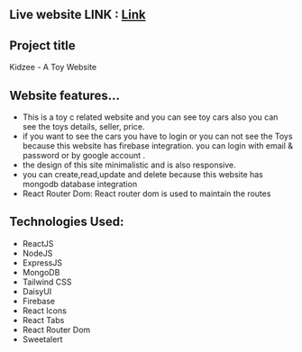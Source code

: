 ## Live website LINK : [Link](https://toy-marketplace-b19a0.web.app)

## Project title 
Kidzee - A Toy Website

## Website features...
* This is a toy c related website and you can see toy cars also you can see the toys details, seller, price. 
* if you want to see the cars you have to login or you can not see the Toys because this website has firebase integration. you can login with email & password or by google account .
* the design of this site minimalistic and is also responsive.
* you can create,read,update and delete because this website has mongodb database integration 
* React Router Dom:  React router dom is used to maintain the routes

## Technologies Used: 
* ReactJS
* NodeJS
* ExpressJS
* MongoDB
* Tailwind CSS
* DaisyUI
* Firebase
* React Icons
* React Tabs
* React Router Dom
* Sweetalert
